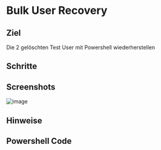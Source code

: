 # Bulk User Recovery

## Ziel 
Die 2 gelöschten Test User mit Powershell wiederherstellen

## Schritte


## Screenshots
![image](https://github.com/user-attachments/assets/ea1cc304-22ef-48f2-b7f9-3f1ee86cf440)




## Hinweise



## Powershell Code
